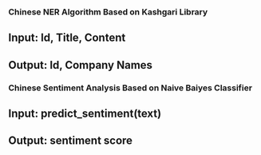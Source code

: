 ### Chinese NER Algorithm Based on Kashgari Library

## Input: Id, Title, Content

## Output: Id, Company Names

### Chinese Sentiment Analysis Based on Naive Baiyes Classifier

## Input: predict_sentiment(text)
## Output: sentiment score

